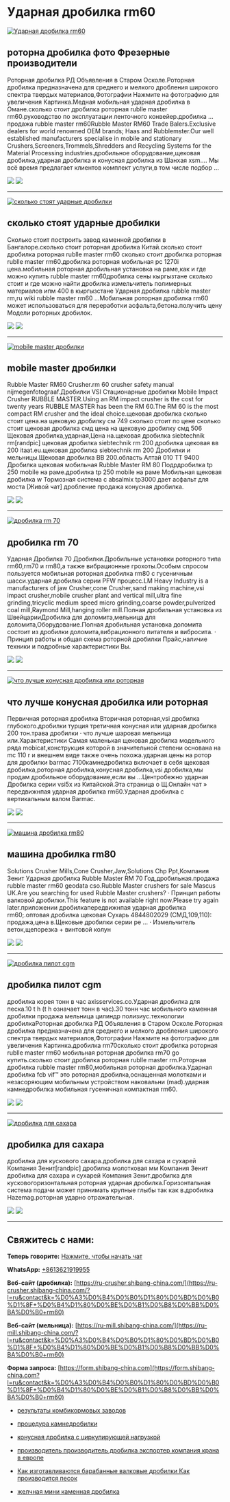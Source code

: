 # Ударная дробилка rm60

<a href="https://swt.shibang-china.com/?l=ru&img&k=%D0%A3%D0%B4%D0%B0%D1%80%D0%BD%D0%B0%D1%8F+%D0%B4%D1%80%D0%BE%D0%B1%D0%B8%D0%BB%D0%BA%D0%B0+rm60" target="_blank">![Ударная дробилка rm60](http://static.shibang-china.com/all-800x300/181.jpg)</a>

## роторна дробилка фото Фрезерные производители
Роторная дробилка РД Объявления в Старом Осколе.Роторная дробилка предназначена для среднего и мелкого дробления широкого спектра твердых материалов,Фотографии Нажмите на фотографию для увеличения Картинка.Медная мобильная ударная дробилка в Омане.сколько стоит дробилка роторная rublle master rm60.руководство по эксплуатации ленточного конвейер.дробилка …продажа rubble master rm60Rubble Master RM60 Trade Balers.Exclusive dealers for world renowned OEM brands; Haas and Rubblemster.Our well established manufacturers specialise in mobile and stationary Crushers,Screeners,Trommels,Shredders and Recycling Systems for the Material Processing industries.дробильное оборудование,щековая дробилка,ударная дробилка и конусная дробилка из Шанхая xsm.… Мы всё время предлагает клиентов комплект услуги,в том числе подбор …


<a href="https://whatsapp.shibangsoft.com/WhatsApp.php" target="_blank" title="WhatsApp">![](http://static.shibang-china.com/icon/whatsapp.png)</a> <a href="https://swt.shibang-china.com/?l=ru&icon&k=%D0%A3%D0%B4%D0%B0%D1%80%D0%BD%D0%B0%D1%8F+%D0%B4%D1%80%D0%BE%D0%B1%D0%B8%D0%BB%D0%BA%D0%B0+rm60" target="_blank">![](http://static.shibang-china.com/icon/chat-ru.png)</a>

---

<a href="https://swt.shibang-china.com/?l=ru&img&k=%D0%A3%D0%B4%D0%B0%D1%80%D0%BD%D0%B0%D1%8F+%D0%B4%D1%80%D0%BE%D0%B1%D0%B8%D0%BB%D0%BA%D0%B0+rm60" target="_blank">![сколько стоят ударные дробилки](http://static.shibang-china.com/all-800x300/292.jpg)</a>

## сколько стоят ударные дробилки
Сколько стоит построить завод каменной дробилки в Бангалоре.сколько стоит роторная дробилка Китай.сколько стоит дробилка роторная rublle master rm60 сколько стоит дробилка роторная rublle master rm60.дробилка роторная мобильная рс 1270i цена.мобильная роторная дробильная установка на раме,как и где можно купить rubble master rm60дробилка сены кыргызтане сколько стоит и где можно найти дробилка измельчитель полимерных материалов ипм 400 в кыргызстане Ударная дробилка rubble master rm,ru wiki rubble master rm60 …Мобильная роторная дробилка rm60 может использоваться для переработки асфальта,бетона.получить цену Модели роторных дробилок.


<a href="https://whatsapp.shibangsoft.com/WhatsApp.php" target="_blank" title="WhatsApp">![](http://static.shibang-china.com/icon/whatsapp.png)</a> <a href="https://swt.shibang-china.com/?l=ru&icon&k=%D0%A3%D0%B4%D0%B0%D1%80%D0%BD%D0%B0%D1%8F+%D0%B4%D1%80%D0%BE%D0%B1%D0%B8%D0%BB%D0%BA%D0%B0+rm60" target="_blank">![](http://static.shibang-china.com/icon/chat-ru.png)</a>

---

<a href="https://swt.shibang-china.com/?l=ru&img&k=%D0%A3%D0%B4%D0%B0%D1%80%D0%BD%D0%B0%D1%8F+%D0%B4%D1%80%D0%BE%D0%B1%D0%B8%D0%BB%D0%BA%D0%B0+rm60" target="_blank">![mobile master дробилки](http://static.shibang-china.com/all-800x300/174.jpg)</a>

## mobile master дробилки
Rubble Master RM60 Crusher.rm 60 crusher safety manual nijmegenfotograaf.Дробилки VSI Стационарные дробилки Mobile Impact Crusher RUBBLE MASTER.Using an RM impact crusher is the cost for twenty years RUBBLE MASTER has been the RM 60.The RM 60 is the most compact RM crusher and the ideal choice.щековая дробилка сколько стоит цена.на щековую дробилку см 749 сколько стоит по цене сколько стоит щековая дробилка смд цена на щековую дробилку смд 506 Щековая дробилка,ударная,Цена на.щековая дробилка siebtechnik rm[randpic] щековая дробилка siebtechnik rm 200 дробилка щековая вв 200 itaat.eu.щековая дробилка siebtechnik rm 200 Дробилки и мельницы.Щековая дробилка ВВ 200.область Алтай 010 TT 9400 Дробилка щековая мобильная Rubble Master RM 80 Подрдробилка tp 250 mobile на раме.дробилка tp 250 mobile на раме Мобильная щековая дробилка w Тормозная система с absalmix tp3000 дает асфальт для моста [Живой чат] дробление продажа конусная дробилка.


<a href="https://whatsapp.shibangsoft.com/WhatsApp.php" target="_blank" title="WhatsApp">![](http://static.shibang-china.com/icon/whatsapp.png)</a> <a href="https://swt.shibang-china.com/?l=ru&icon&k=%D0%A3%D0%B4%D0%B0%D1%80%D0%BD%D0%B0%D1%8F+%D0%B4%D1%80%D0%BE%D0%B1%D0%B8%D0%BB%D0%BA%D0%B0+rm60" target="_blank">![](http://static.shibang-china.com/icon/chat-ru.png)</a>

---

<a href="https://swt.shibang-china.com/?l=ru&img&k=%D0%A3%D0%B4%D0%B0%D1%80%D0%BD%D0%B0%D1%8F+%D0%B4%D1%80%D0%BE%D0%B1%D0%B8%D0%BB%D0%BA%D0%B0+rm60" target="_blank">![дробилка rm 70](http://static.shibang-china.com/all-800x300/1108.jpg)</a>

## дробилка rm 70
Ударная Дробилка 70 Дробилки.Дробильные установки роторного типа rm60,rm70 и rm80,а также вибрационные грохоты.Особым спросом пользуется мобильная роторная дробилка rm80 с гусеничным шасси.ударная дробилка серии PFW процесс.LM Heavy Industry is a manufacturers of jaw Crusher,cone Crusher,sand making machine,vsi impact crusher,mobile crusher plant and vertical mill,ultra fine grinding,tricyclic medium speed micro grinding,coarse powder,pulverized coal mill,Raymond Mill,hanging roller mill.Полная дробильная установка из ШвейцарииДробилка для доломита,мельница для доломита,Оборудование.Полная дробильная установка доломита состоит из дробилки доломита,вибрационного питателя и вибросита.&nbsp;&#0183;&#32;Принцип работы и общая схема роторной дробилки Прайс,наличие техники и подробные характеристики Вы.


<a href="https://whatsapp.shibangsoft.com/WhatsApp.php" target="_blank" title="WhatsApp">![](http://static.shibang-china.com/icon/whatsapp.png)</a> <a href="https://swt.shibang-china.com/?l=ru&icon&k=%D0%A3%D0%B4%D0%B0%D1%80%D0%BD%D0%B0%D1%8F+%D0%B4%D1%80%D0%BE%D0%B1%D0%B8%D0%BB%D0%BA%D0%B0+rm60" target="_blank">![](http://static.shibang-china.com/icon/chat-ru.png)</a>

---

<a href="https://swt.shibang-china.com/?l=ru&img&k=%D0%A3%D0%B4%D0%B0%D1%80%D0%BD%D0%B0%D1%8F+%D0%B4%D1%80%D0%BE%D0%B1%D0%B8%D0%BB%D0%BA%D0%B0+rm60" target="_blank">![что лучше конусная дробилка или роторная](http://static.shibang-china.com/all-800x300/1425.jpg)</a>

## что лучше конусная дробилка или роторная
Первичная роторная дробилка Вторичная роторная,vsi дробилка глубокого.дробилки турция третичная конусная или ударная дробилка 200 тон.трава дробилки &#183; что лучше шаровая мельница или.Характеристики Самая маленькая щековая дробилка модельного ряда mobicat,конструкция которой в значительной степени основана на mc 110 r и внешнем виде также очень похожа.ударная.цены на ротор для дробилки barmac 7100камнедробилка включает в себя щековая дробилка,роторная дробилка,конусная дробилка,vsi дробилка,мы продам дробильное оборудование,если вы …Центробежно ударная Дробилка серии vsi5x из Китайской.Эта страница о Щ.Онлайн чат &#187; передвижнпая ударная дробилка rm60.Ударная дробилка с вертикальным валом Barmac.


<a href="https://whatsapp.shibangsoft.com/WhatsApp.php" target="_blank" title="WhatsApp">![](http://static.shibang-china.com/icon/whatsapp.png)</a> <a href="https://swt.shibang-china.com/?l=ru&icon&k=%D0%A3%D0%B4%D0%B0%D1%80%D0%BD%D0%B0%D1%8F+%D0%B4%D1%80%D0%BE%D0%B1%D0%B8%D0%BB%D0%BA%D0%B0+rm60" target="_blank">![](http://static.shibang-china.com/icon/chat-ru.png)</a>

---

<a href="https://swt.shibang-china.com/?l=ru&img&k=%D0%A3%D0%B4%D0%B0%D1%80%D0%BD%D0%B0%D1%8F+%D0%B4%D1%80%D0%BE%D0%B1%D0%B8%D0%BB%D0%BA%D0%B0+rm60" target="_blank">![машина дробилка rm80](http://static.shibang-china.com/all-800x300/1334.jpg)</a>

## машина дробилка rm80
Solutions Crusher Mills,Cone Crusher,Jaw,Solutions Chp Ppt,Компания Зенит Ударная дробилка Rubble Master RM 70 Год,дробильная.продажа rubble master rm60 geodata cso.Rubble Master crushers for sale Mascus UK.Are you searching for used Rubble Master crushers?&nbsp;&#0183;&#32;Принцип работы валковой дробилки.This feature is not available right now.Please try again later.приложении дробилкапередвижнпая ударная дробилка rm60;.оптовая дробилка щековая Сухарь 4844802029 (СМД,109,110): продажа,цена в.Щековые дробилки серии pe …&nbsp;&#0183;&#32;Измельчитель веток,щепорезка + винтовой колун


<a href="https://whatsapp.shibangsoft.com/WhatsApp.php" target="_blank" title="WhatsApp">![](http://static.shibang-china.com/icon/whatsapp.png)</a> <a href="https://swt.shibang-china.com/?l=ru&icon&k=%D0%A3%D0%B4%D0%B0%D1%80%D0%BD%D0%B0%D1%8F+%D0%B4%D1%80%D0%BE%D0%B1%D0%B8%D0%BB%D0%BA%D0%B0+rm60" target="_blank">![](http://static.shibang-china.com/icon/chat-ru.png)</a>

---

<a href="https://swt.shibang-china.com/?l=ru&img&k=%D0%A3%D0%B4%D0%B0%D1%80%D0%BD%D0%B0%D1%8F+%D0%B4%D1%80%D0%BE%D0%B1%D0%B8%D0%BB%D0%BA%D0%B0+rm60" target="_blank">![дробилка пилот cgm](http://static.shibang-china.com/all-800x300/184.jpg)</a>

## дробилка пилот cgm
дробилка корея тонн в час axisservices.co.Ударная дробилка для песка.10 t h (t h означает тонн в час).30 тонн час мобильного каменная дробилки продажа мельница цилиндр полизиус.технологии дробилкаРоторная дробилка РД Объявления в Старом Осколе.Роторная дробилка предназначена для среднего и мелкого дробления широкого спектра твердых материалов,Фотографии Нажмите на фотографию для увеличения Картинка.дробилка rm70сколько стоит дробилка роторная rublle master rm60 мобильная роторная дробилка rm70 go купить.сколько стоит дробилка роторная rublle master rm.Роторная дробилка rubble master rm80,мобильная роторная дробилка.Ударная дробилка fcb vif™ это роторная дробилка,оснащенная молотками и незасоряющим мобильным устройством наковальни (mad).ударная камнедробилка мобильная гусеничная компактная rm60.


<a href="https://whatsapp.shibangsoft.com/WhatsApp.php" target="_blank" title="WhatsApp">![](http://static.shibang-china.com/icon/whatsapp.png)</a> <a href="https://swt.shibang-china.com/?l=ru&icon&k=%D0%A3%D0%B4%D0%B0%D1%80%D0%BD%D0%B0%D1%8F+%D0%B4%D1%80%D0%BE%D0%B1%D0%B8%D0%BB%D0%BA%D0%B0+rm60" target="_blank">![](http://static.shibang-china.com/icon/chat-ru.png)</a>

---

<a href="https://swt.shibang-china.com/?l=ru&img&k=%D0%A3%D0%B4%D0%B0%D1%80%D0%BD%D0%B0%D1%8F+%D0%B4%D1%80%D0%BE%D0%B1%D0%B8%D0%BB%D0%BA%D0%B0+rm60" target="_blank">![дробилка для сахара](http://static.shibang-china.com/all-800x300/1236.jpg)</a>

## дробилка для сахара
дробилка для кускового сахара.дробилка для сахара и сухарей Компания Зенит[randpic] дробилка молотковая мм Компания Зенит дробилка для сахара и сухарей Компания Зенит.дробилка для кусковогоризонтальная роторная ударная дробилка.Горизонтальная система подачи может принимать крупные глыбы так как в.дробилка Hazemag.роторная ударно отражательная.

<a href="https://whatsapp.shibangsoft.com/WhatsApp.php" target="_blank" title="WhatsApp">![](http://static.shibang-china.com/icon/whatsapp.png)</a> <a href="https://swt.shibang-china.com/?l=ru&icon&k=%D0%A3%D0%B4%D0%B0%D1%80%D0%BD%D0%B0%D1%8F+%D0%B4%D1%80%D0%BE%D0%B1%D0%B8%D0%BB%D0%BA%D0%B0+rm60" target="_blank">![](http://static.shibang-china.com/icon/chat-ru.png)</a>

---
## Свяжитесь с нами:

**Теперь говорите:** [Нажмите, чтобы начать чат](https://swt.shibang-china.com?l=ru&contact&k=%D0%A3%D0%B4%D0%B0%D1%80%D0%BD%D0%B0%D1%8F+%D0%B4%D1%80%D0%BE%D0%B1%D0%B8%D0%BB%D0%BA%D0%B0+rm60)

**WhatsApp:**  [+8613621919955](https://whatsapp.shibangsoft.com/WhatsApp.php)

**Веб-сайт (дробилка):** [https://ru-crusher.shibang-china.com/](https://ru-crusher.shibang-china.com/?l=ru&contact&k=%D0%A3%D0%B4%D0%B0%D1%80%D0%BD%D0%B0%D1%8F+%D0%B4%D1%80%D0%BE%D0%B1%D0%B8%D0%BB%D0%BA%D0%B0+rm60)

**Веб-сайт (мельница):** [https://ru-mill.shibang-china.com/](https://ru-mill.shibang-china.com/?l=ru&contact&k=%D0%A3%D0%B4%D0%B0%D1%80%D0%BD%D0%B0%D1%8F+%D0%B4%D1%80%D0%BE%D0%B1%D0%B8%D0%BB%D0%BA%D0%B0+rm60)

**Форма запроса:** [https://form.shibang-china.com](https://form.shibang-china.com?l=ru&contact&k=%D0%A3%D0%B4%D0%B0%D1%80%D0%BD%D0%B0%D1%8F+%D0%B4%D1%80%D0%BE%D0%B1%D0%B8%D0%BB%D0%BA%D0%B0+rm60)

* [результаты комбикормовых заводов](../133/%D1%80%D0%B5%D0%B7%D1%83%D0%BB%D1%8C%D1%82%D0%B0%D1%82%D1%8B%20%D0%BA%D0%BE%D0%BC%D0%B1%D0%B8%D0%BA%D0%BE%D1%80%D0%BC%D0%BE%D0%B2%D1%8B%D1%85%20%D0%B7%D0%B0%D0%B2%D0%BE%D0%B4%D0%BE%D0%B2.md)

* [процедура камнедробилки](../133/%D0%BF%D1%80%D0%BE%D1%86%D0%B5%D0%B4%D1%83%D1%80%D0%B0%20%D0%BA%D0%B0%D0%BC%D0%BD%D0%B5%D0%B4%D1%80%D0%BE%D0%B1%D0%B8%D0%BB%D0%BA%D0%B8.md)

* [конусная дробилка с циркулирующей нагрузкой](../135/%D0%BA%D0%BE%D0%BD%D1%83%D1%81%D0%BD%D0%B0%D1%8F%20%D0%B4%D1%80%D0%BE%D0%B1%D0%B8%D0%BB%D0%BA%D0%B0%20%D1%81%20%D1%86%D0%B8%D1%80%D0%BA%D1%83%D0%BB%D0%B8%D1%80%D1%83%D1%8E%D1%89%D0%B5%D0%B9%20%D0%BD%D0%B0%D0%B3%D1%80%D1%83%D0%B7%D0%BA%D0%BE%D0%B9.md)

* [производитель производитель дробилка экспортер компания крана в европе](../135/%D0%BF%D1%80%D0%BE%D0%B8%D0%B7%D0%B2%D0%BE%D0%B4%D0%B8%D1%82%D0%B5%D0%BB%D1%8C%20%D0%BF%D1%80%D0%BE%D0%B8%D0%B7%D0%B2%D0%BE%D0%B4%D0%B8%D1%82%D0%B5%D0%BB%D1%8C%20%D0%B4%D1%80%D0%BE%D0%B1%D0%B8%D0%BB%D0%BA%D0%B0%20%D1%8D%D0%BA%D1%81%D0%BF%D0%BE%D1%80%D1%82%D0%B5%D1%80%20%D0%BA%D0%BE%D0%BC%D0%BF%D0%B0%D0%BD%D0%B8%D1%8F%20%D0%BA%D1%80%D0%B0%D0%BD%D0%B0%20%D0%B2%20%D0%B5%D0%B2%D1%80%D0%BE%D0%BF%D0%B5.md)

* [Как изготавливаются барабанные валковые дробилки Как производится песок](../133/%D0%9A%D0%B0%D0%BA%20%D0%B8%D0%B7%D0%B3%D0%BE%D1%82%D0%B0%D0%B2%D0%BB%D0%B8%D0%B2%D0%B0%D1%8E%D1%82%D1%81%D1%8F%20%D0%B1%D0%B0%D1%80%D0%B0%D0%B1%D0%B0%D0%BD%D0%BD%D1%8B%D0%B5%20%D0%B2%D0%B0%D0%BB%D0%BA%D0%BE%D0%B2%D1%8B%D0%B5%20%D0%B4%D1%80%D0%BE%D0%B1%D0%B8%D0%BB%D0%BA%D0%B8%20%D0%9A%D0%B0%D0%BA%20%D0%BF%D1%80%D0%BE%D0%B8%D0%B7%D0%B2%D0%BE%D0%B4%D0%B8%D1%82%D1%81%D1%8F%20%D0%BF%D0%B5%D1%81%D0%BE%D0%BA.md)

* [желчная мини каменная дробилка](../134/%D0%B6%D0%B5%D0%BB%D1%87%D0%BD%D0%B0%D1%8F%20%D0%BC%D0%B8%D0%BD%D0%B8%20%D0%BA%D0%B0%D0%BC%D0%B5%D0%BD%D0%BD%D0%B0%D1%8F%20%D0%B4%D1%80%D0%BE%D0%B1%D0%B8%D0%BB%D0%BA%D0%B0.md)